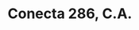 ---
title: "Conecta 286, C.A."
url: /ciudad-guayana-puerto-ordaz/conecta-286-c-a/
shop: teléfono móvil
---